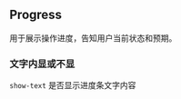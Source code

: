 <div class="demo-header">
<p class="overviewicon">
  <span class="wapi-business-slider"/>
</p>

## Progress

<mobile-uxlink widget-name="Progress"></mobile-uxlink>

用于展示操作进度，告知用户当前状态和预期。
</div>

### 文字内显或不显

`show-text` 是否显示进度条文字内容

<mobile-view link="progress/text-inside-or-no-text"></mobile-view>

<br>
